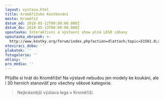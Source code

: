 ```yaml
---
layout: vystava.html
title: kroměřížské Kostkování
mesto: Kroměříž
datum_od: 2018-05-12T00:00:00.000Z
datum_do: 2018-05-13T00:00:00.000Z
upoutavka: Interaktivní a výstavní show plná LEGO zábavy
upoutavka_obrazek: >-
  http://www.kostky.org/forum/index.php?action=dlattach;topic=51501.0;attach=161323;image
oteviraci_doba: ''
plakatek: ''
fotogalerie: ''
ohlasy: ''
pro_media: ''
---
```

Přijďte si hrát do Kroměříže! Na výstavě nebudou jen modely ke koukání, ale i 30 herních stanovišť pro všechny věkové kategorie.

> Nejkrásnější výstava lega v Kroměříži.
